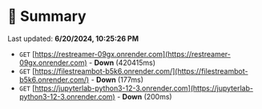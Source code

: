 # 📖 Summary
Last updated: **6/20/2024, 10:25:26 PM**

- `GET` [https://restreamer-09gx.onrender.com](https://restreamer-09gx.onrender.com) - **Down** (420415ms)
- `GET` [https://filestreambot-b5k6.onrender.com/](https://filestreambot-b5k6.onrender.com/) - **Down** (177ms)
- `GET` [https://jupyterlab-python3-12-3.onrender.com](https://jupyterlab-python3-12-3.onrender.com) - **Down** (200ms)
